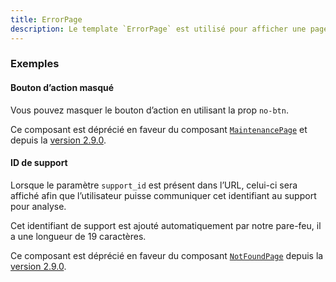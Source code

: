 ```yaml
---
title: ErrorPage
description: Le template `ErrorPage` est utilisé pour afficher une page d’erreur.
---
```


<doc-tabs>

<doc-tab-item label="Utilisation">

<doc-usage name="error-page"></doc-usage>

### Exemples

#### Bouton d’action masqué

Vous pouvez masquer le bouton d’action en utilisant la prop `no-btn`.

<doc-alert type="warning">

Ce composant est déprécié en faveur du composant [`MaintenancePage`](/templates/maintenance-page)
et depuis la [version 2.9.0](https://github.com/assurance-maladie-digital/design-system/releases/tag/2.9.0).

</doc-alert>

<doc-example file="error-page/no-btn"></doc-example>

#### ID de support

Lorsque le paramètre `support_id` est présent dans l’URL, celui-ci sera affiché afin que l’utilisateur puisse communiquer cet identifiant au support pour analyse.

<doc-alert type="info">
Cet identifiant de support est ajouté automatiquement par notre pare-feu, il a une longueur de 19 caractères.
</doc-alert>

<doc-alert type="warning">

Ce composant est déprécié en faveur du composant [`NotFoundPage`](/templates/notfound-page) depuis la [version 2.9.0](https://github.com/assurance-maladie-digital/design-system/releases/tag/2.9.0).

</doc-alert>

<doc-example file="error-page/support-id"></doc-example>

</doc-tab-item>

<doc-tab-item label="API">
<doc-api name="error-page"></doc-api>
</doc-tab-item>

</doc-tabs>
